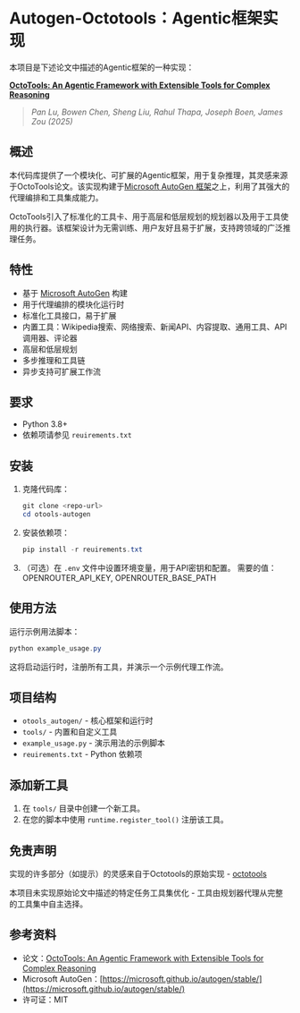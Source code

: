 # Autogen-Octotools：Agentic框架实现

本项目是下述论文中描述的Agentic框架的一种实现：

**[OctoTools: An Agentic Framework with Extensible Tools for Complex Reasoning](https://arxiv.org/abs/2502.11271)**

> *Pan Lu, Bowen Chen, Sheng Liu, Rahul Thapa, Joseph Boen, James Zou (2025)*

## 概述

本代码库提供了一个模块化、可扩展的Agentic框架，用于复杂推理，其灵感来源于OctoTools论文。该实现构建于[Microsoft AutoGen 框架](https://microsoft.github.io/autogen/stable/)之上，利用了其强大的代理编排和工具集成能力。

OctoTools引入了标准化的工具卡、用于高层和低层规划的规划器以及用于工具使用的执行器。该框架设计为无需训练、用户友好且易于扩展，支持跨领域的广泛推理任务。

## 特性

- 基于 [Microsoft AutoGen](https://microsoft.github.io/autogen/stable/) 构建
- 用于代理编排的模块化运行时
- 标准化工具接口，易于扩展
- 内置工具：Wikipedia搜索、网络搜索、新闻API、内容提取、通用工具、API调用器、评论器
- 高层和低层规划
- 多步推理和工具链
- 异步支持可扩展工作流

## 要求

- Python 3.8+
- 依赖项请参见 `reuirements.txt`

## 安装

1.  克隆代码库：

    ```powershell
    git clone <repo-url>
    cd otools-autogen
    ```
2.  安装依赖项：

    ```powershell
    pip install -r reuirements.txt
    ```
3.  （可选）在 `.env` 文件中设置环境变量，用于API密钥和配置。
    需要的值：OPENROUTER_API_KEY, OPENROUTER_BASE_PATH

## 使用方法

运行示例用法脚本：

```powershell
python example_usage.py
```

这将启动运行时，注册所有工具，并演示一个示例代理工作流。

## 项目结构

-   `otools_autogen/` - 核心框架和运行时
-   `tools/` - 内置和自定义工具
-   `example_usage.py` - 演示用法的示例脚本
-   `reuirements.txt` - Python 依赖项

## 添加新工具

1.  在 `tools/` 目录中创建一个新工具。
2.  在您的脚本中使用 `runtime.register_tool()` 注册该工具。

## 免责声明

实现的许多部分（如提示）的灵感来自于Octotools的原始实现 - [octotools](https://github.com/octotools/octotools)

本项目未实现原始论文中描述的特定任务工具集优化 - 工具由规划器代理从完整的工具集中自主选择。

## 参考资料

-   论文：[OctoTools: An Agentic Framework with Extensible Tools for Complex Reasoning](https://arxiv.org/abs/2502.11271)
-   Microsoft AutoGen：[https://microsoft.github.io/autogen/stable/](https://microsoft.github.io/autogen/stable/)
-   许可证：MIT
